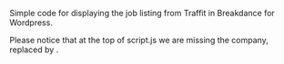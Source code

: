 Simple code for displaying the job listing from Traffit in Breakdance for Wordpress.

Please notice that at the top of script.js we are missing the company, replaced by <company>. 
